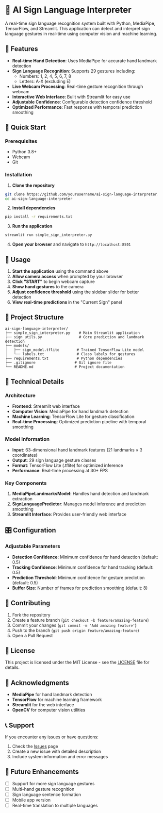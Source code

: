 # 🤟 AI Sign Language Interpreter

A real-time sign language recognition system built with Python, MediaPipe, TensorFlow, and Streamlit. This application can detect and interpret sign language gestures in real-time using computer vision and machine learning.

## 🌟 Features

- **Real-time Hand Detection**: Uses MediaPipe for accurate hand landmark detection
- **Sign Language Recognition**: Supports 29 gestures including:
  - Numbers: 1, 2, 4, 5, 6, 7, 8
  - Letters: A-X (excluding E)
- **Live Webcam Processing**: Real-time gesture recognition through webcam
- **Interactive Web Interface**: Built with Streamlit for easy use
- **Adjustable Confidence**: Configurable detection confidence threshold
- **Optimized Performance**: Fast response with temporal prediction smoothing

## 🚀 Quick Start

### Prerequisites
- Python 3.8+
- Webcam
- Git

### Installation

1. **Clone the repository**
```bash
git clone https://github.com/yourusername/ai-sign-language-interpreter.git
cd ai-sign-language-interpreter
```

2. **Install dependencies**
```bash
pip install -r requirements.txt
```

3. **Run the application**
```bash
streamlit run simple_sign_interpreter.py
```

4. **Open your browser** and navigate to `http://localhost:8501`

## 🎯 Usage

1. **Start the application** using the command above
2. **Allow camera access** when prompted by your browser
3. **Click "START"** to begin webcam capture
4. **Show hand gestures** to the camera
5. **Adjust confidence threshold** using the sidebar slider for better detection
6. **View real-time predictions** in the "Current Sign" panel

## 📁 Project Structure

```
ai-sign-language-interpreter/
├── simple_sign_interpreter.py    # Main Streamlit application
├── sign_utils.py                 # Core prediction and landmark detection
├── models/
│   ├── sign_model.tflite        # Trained TensorFlow Lite model
│   └── labels.txt               # Class labels for gestures
├── requirements.txt             # Python dependencies
├── .gitignore                  # Git ignore file
└── README.md                   # Project documentation
```

## 🔧 Technical Details

### Architecture
- **Frontend**: Streamlit web interface
- **Computer Vision**: MediaPipe for hand landmark detection
- **Machine Learning**: TensorFlow Lite for gesture classification
- **Real-time Processing**: Optimized prediction pipeline with temporal smoothing

### Model Information
- **Input**: 63-dimensional hand landmark features (21 landmarks × 3 coordinates)
- **Output**: 29 sign language gesture classes
- **Format**: TensorFlow Lite (.tflite) for optimized inference
- **Performance**: Real-time processing at 30+ FPS

### Key Components

1. **MediaPipeLandmarksModel**: Handles hand detection and landmark extraction
2. **SignLanguagePredictor**: Manages model inference and prediction smoothing
3. **Streamlit Interface**: Provides user-friendly web interface

## 🎛️ Configuration

### Adjustable Parameters
- **Detection Confidence**: Minimum confidence for hand detection (default: 0.5)
- **Tracking Confidence**: Minimum confidence for hand tracking (default: 0.5)
- **Prediction Threshold**: Minimum confidence for gesture prediction (default: 0.5)
- **Buffer Size**: Number of frames for prediction smoothing (default: 8)

## 🤝 Contributing

1. Fork the repository
2. Create a feature branch (`git checkout -b feature/amazing-feature`)
3. Commit your changes (`git commit -m 'Add amazing feature'`)
4. Push to the branch (`git push origin feature/amazing-feature`)
5. Open a Pull Request

## 📝 License

This project is licensed under the MIT License - see the [LICENSE](LICENSE) file for details.

## 🙏 Acknowledgments

- **MediaPipe** for hand landmark detection
- **TensorFlow** for machine learning framework
- **Streamlit** for the web interface
- **OpenCV** for computer vision utilities

## 📞 Support

If you encounter any issues or have questions:
1. Check the [Issues](https://github.com/yourusername/ai-sign-language-interpreter/issues) page
2. Create a new issue with detailed description
3. Include system information and error messages

## 🔮 Future Enhancements

- [ ] Support for more sign language gestures
- [ ] Multi-hand gesture recognition
- [ ] Sign language sentence formation
- [ ] Mobile app version
- [ ] Real-time translation to multiple languages
